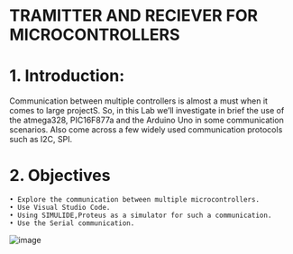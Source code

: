 # TRAMITTER AND RECIEVER FOR MICROCONTROLLERS
# 1.	Introduction:
                       
 Communication between multiple controllers is almost a must when it comes to large projectS. So, in this Lab we’ll investigate in brief the use of the atmega328, PIC16F877a and the Arduino Uno in some communication scenarios. Also come across a few widely used communication protocols such as I2C, SPI.
  
  

# 2.	Objectives

    • Explore the communication between multiple microcontrollers.
    • Use Visual Studio Code.
    • Using SIMULIDE,Proteus as a simulator for such a communication.
    • Use the Serial communication.
![image](https://user-images.githubusercontent.com/94225184/144241120-0b9c442f-328e-4a43-8b93-0d1c1bcf3db1.png)
